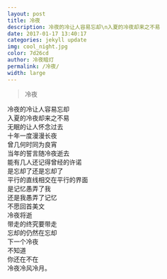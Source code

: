 ```yaml
---  
layout: post  
title: 冷夜  
description: 冷夜的冷让人容易忘却\n入夏的冷夜却来之不易  
date: 2017-01-17 13:40:17
categories: jekyll update  
img: cool_night.jpg    
color: 7d26cd    
author: 冷夜暗灯  
permalink: /冷夜/  
width: large  
---  
```


>冷夜  

冷夜的冷让人容易忘却  
入夏的冷夜却来之不易  
无眠的让人怀念过去  
十年一度漫漫长夜  
曾几何时同为良宵  
当年的誓言随冷夜逝去  
能有几人还记得曾经的许诺    
是忘却了还是忘却了  
平行的直线相交在平行的界面  
是记忆愚弄了我  
还是我愚弄了记忆  
不愿回首美文  
冷夜将逝  
带走的终究要带走  
忘却的仍然在忘却  
下一个冷夜  
不知道  
你还在不在  
冷夜冷风冷月。  
